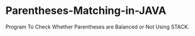 # Parentheses-Matching-in-JAVA
Program To Check Whether Parentheses are Balanced or Not Using STACK.
